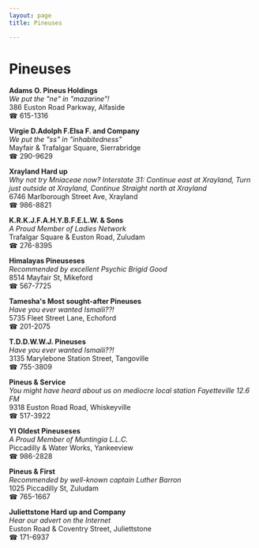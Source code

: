 ```yaml
---
layout: page 
title: Pineuses

---
```



# Pineuses


 **Adams O. Pineus Holdings**  
_We put the "ne" in "mazarine"!_  
386 Euston Road Parkway, Alfaside  
☎ 615-1316

**Virgie D.Adolph F.Elsa F. and Company**  
_We put the "ss" in "inhabitedness"_  
Mayfair & Trafalgar Square, Sierrabridge  
☎ 290-9629

**Xrayland Hard up**  
_Why not try Mniaceae now? 
Interstate 31: Continue east at Xrayland, Turn just outside at Xrayland, Continue Straight north at Xrayland_  
6746 Marlborough Street Ave, Xrayland  
☎ 986-8821

**K.R.K.J.F.A.H.Y.B.F.E.L.W. & Sons**  
_A Proud Member of Ladies Network_  
Trafalgar Square & Euston Road, Zuludam  
☎ 276-8395

**Himalayas Pineuseses**  
_Recommended by excellent Psychic Brigid Good_  
8514 Mayfair St, Mikeford  
☎ 567-7725

**Tamesha's Most sought-after Pineuses**  
_Have you ever wanted Ismaili??!_  
5735 Fleet Street Lane, Echoford  
☎ 201-2075

**T.D.D.W.W.J. Pineuses**  
_Have you ever wanted Ismaili??!_  
3135 Marylebone Station Street, Tangoville  
☎ 755-3809

**Pineus & Service**  
_You might have heard about us on mediocre local station Fayetteville 12.6 FM_  
9318 Euston Road Road, Whiskeyville  
☎ 517-3922

**YI Oldest Pineuseses**  
_A Proud Member of Muntingia L.L.C._  
Piccadilly & Water Works, Yankeeview  
☎ 986-2828

**Pineus & First**  
_Recommended by well-known captain Luther Barron_  
1025 Piccadilly St, Zuludam  
☎ 765-1667

**Juliettstone Hard up and Company**  
_Hear our advert on the Internet_  
Euston Road & Coventry Street, Juliettstone  
☎ 171-6937

